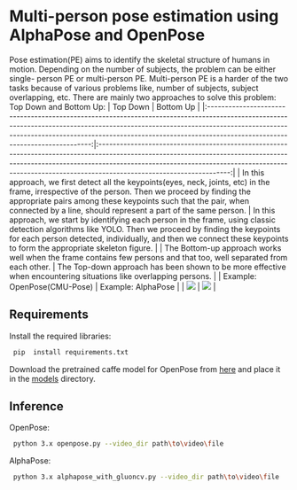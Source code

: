 # Multi-person pose estimation using AlphaPose and OpenPose
Pose estimation(PE) aims to identify the skeletal structure of humans in motion. Depending on the number of subjects, the problem can be either single- person PE or multi-person PE. Multi-person PE is a harder of the two tasks because of various problems like, number of subjects, subject overlapping, etc. There are mainly two approaches to solve this problem: Top Down and Bottom Up: 
|                                                                                                                                         Top Down                                                                                                                                        |                                                                                                                                    Bottom Up                                                                                                                                    |
|:---------------------------------------------------------------------------------------------------------------------------------------------------------------------------------------------------------------------------------------------------------------------------------------:|:-------------------------------------------------------------------------------------------------------------------------------------------------------------------------------------------------------------------------------------------------------------------------------:|
| In this approach, we first detect all the keypoints(eyes, neck, joints, etc) in the frame, irrespective of the person. Then we proceed by finding the appropriate pairs among these keypoints such that the pair, when connected by a line, should represent a part of the same person. | In this approach, we start by identifying each person in the frame, using classic detection algorithms like YOLO. Then we proceed by finding the keypoints for each person detected, individually, and then we connect these keypoints to form the appropriate skeleton figure. |
| The Bottom-up approach works well when the frame contains few persons and that too, well separated from each other.                                                                                                                                                                     | The Top-down approach has been shown to be more effective when encountering situations like overlapping persons.                                                                                                                                                                |
| Example: OpenPose(CMU-Pose)                                                                                                                                                                                                                                                             | Example: AlphaPose                                                                                                                                                                                                                                                              |
| <img src='OpenPose.gif'>                                                                                                                                                                                                                                                                | <img src='AlphaPose.gif'>                                                                                                                                                                                                                                                       |



## Requirements
Install the required libraries:
```bash
 pip  install requirements.txt
```
Download the pretrained caffe model for OpenPose from [here](http://posefs1.perception.cs.cmu.edu/OpenPose/models/pose/mpi/pose_iter_160000.caffemodel) and place it in the [models](https://github.com/tanmay1024/Pose-Estimation/tree/main/models) directory.
## Inference
OpenPose:
```bash
 python 3.x openpose.py --video_dir path\to\video\file
```
AlphaPose:
```bash
 python 3.x alphapose_with_gluoncv.py --video_dir path\to\video\file
```
